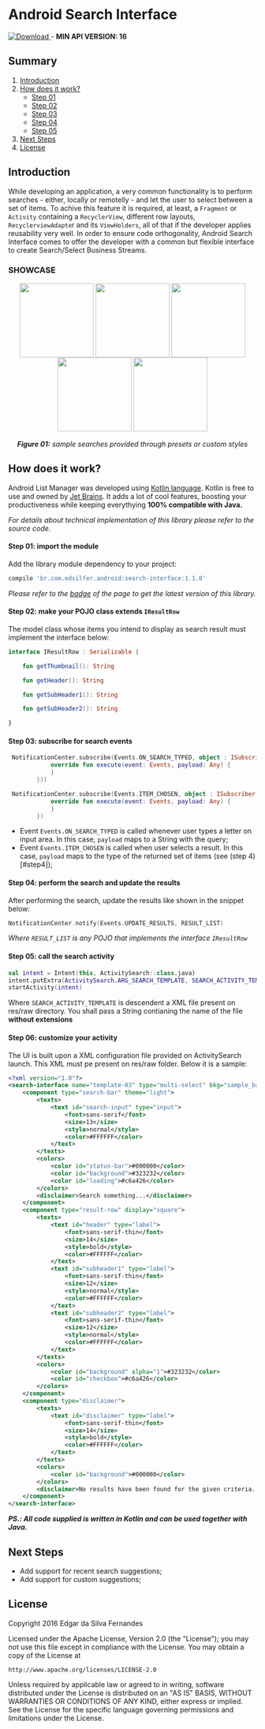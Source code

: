 # Android Search Interface

<a name="version"></a>[ ![Download](https://api.bintray.com/packages/edsilfer/maven/search-interface/images/download.svg) ](https://bintray.com/edsilfer/maven/search-interface/_latestVersion) - **MIN API VERSION: 16**

<a name="summary">
	
## Summary
1. [Introduction](#introduction) 
2. [How does it work?](#howdoesitwork) 
   * [Step 01](#step1) 
   * [Step 02](#step2) 
   * [Step 03](#step3) 
   * [Step 04](#step4) 
   * [Step 05](#step5) 
2. [Next Steps](#next-steps)
3. [License](#license) 

<a name="introduction" />

## Introduction
While developing an application, a very common functionality is to perform searches - either, locally or remotelly - and let the user to select between a set of items. To achive this feature it is required, at least, a `Fragment` or `Activity` containing a `RecyclerView`, different row layouts, `RecyclerviewAdapte`r and its `ViewHolders`, all of that if the developer applies reusability very well. In order to ensure code orthogonality, Android Search Interface comes to offer the developer with a common but flexible interface to create Search/Select Business Streams.

<a name="showcase" />

### SHOWCASE

<p align="center">
  <img src="art/showcase.gif" align="center" width=150>
  <img src="art/ss_sample_01.png" align="center" width=150>
  <img src="art/ss_template_01_circle_result_row.png" align="center" width=150>
  <img src="art/ss_template_02_circle_result_row.png" align="center" width=150>
  <img src="art/ss_template_03_circle_result_row.png" align="center" width=150>
  <br /><br />
  <i><b>Figure 01:</b> sample searches provided through presets or custom styles</i>
</p>

<a name="howdoesitwork" />

## How does it work?
Android List Manager was developed using [Kotlin language](https://kotlinlang.org/). Kotlin is free to use and owned by [Jet Brains](https://www.jetbrains.com/). It adds a lot of cool features, boosting your productiveness while keeping everythying **100% compatible with Java.** 

_For details about technical implementation of this library please refer to the source code._

<a name="step1" />

#### Step 01: import the module

Add the library module dependency to your project:
```groovy
compile 'br.com.edsilfer.android:search-interface:1.1.0'
```

_Please refer to the [badge](#version) of the page to get the latest version of this library._

<a name="step2" />

#### Step 02: make your POJO class extends `IResultRow`

The model class whose items you intend to display as search result must implement the interface below:

```kotlin
interface IResultRow : Serializable {

    fun getThumbnail(): String

    fun getHeader(): String

    fun getSubHeader1(): String

    fun getSubHeader2(): String

}
```

<a name="step3" />

#### Step 03: subscribe for search events
```kotlin
 NotificationCenter.subscribe(Events.ON_SEARCH_TYPED, object : ISubscriber {
            override fun execute(event: Events, payload: Any) {
            }
        }))

 NotificationCenter.subscribe(Events.ITEM_CHOSEN, object : ISubscriber {
            override fun execute(event: Events, payload: Any) {
            }
        })
```
- Event  `Events.ON_SEARCH_TYPED` is called whenever user types a letter on input area. In this case, `payload` maps to a String with the query;
- Event  `Events.ITEM_CHOSEN` is called when user selects a result. In this case, `payload` maps to the type of the returned set of items (see (step 4)[#step4]);

<a name="step4" />

#### Step 04: perform the search and update the results

After performing the search, update the results like shown in the snippet below:

```kotlin
NotificationCenter.notify(Events.UPDATE_RESULTS, RESULT_LIST)
```
_Where `RESULT_LIST` is any POJO that implements the interface `IResultRow`_

<a name="step5" />

#### Step 05: call the search activity

```kotlin
val intent = Intent(this, ActivitySearch::class.java)
intent.putExtra(ActivitySearch.ARG_SEARCH_TEMPLATE, SEARCH_ACTIVITY_TEMPLATE)
startActivity(intent)
```
Where `SEARCH_ACTIVITY_TEMPLATE` is descendent a XML file present on res/raw directory. You shall pass a String contianing the name of the file **without extensions**

<a name="step6" />

#### Step 06: customize your activity
The UI is built upon a XML configuration file provided on ActivitySearch launch. This XML must pe present on res/raw folder. Below it is a sample:

```XML
<?xml version="1.0"?>
<search-interface name="template-03" type="multi-select" bkg="sample_background_01">
	<component type="search-bar" theme="light">
		<texts>
			<text id="search-input" type="input">
				<font>sans-serif</font>
				<size>13</size>
				<style>normal</style>
				<color>#FFFFFF</color>
			</text>
		</texts>
		<colors>
			<color id="status-bar">#000000</color>
			<color id="background">#323232</color>
			<color id="loading">#c6a426</color>
		</colors>
		<disclaimer>Search something...</disclaimer>
	</component>
	<component type="result-row" display="square">
		<texts>
			<text id="header" type="label">
				<font>sans-serif-thin</font>
				<size>14</size>
				<style>bold</style>
				<color>#FFFFFF</color>
			</text>
			<text id="subheader1" type="label">
				<font>sans-serif-thin</font>
				<size>12</size>
				<style>normal</style>
				<color>#FFFFFF</color>
			</text>
			<text id="subheader2" type="label">
				<font>sans-serif-thin</font>
				<size>12</size>
				<style>normal</style>
				<color>#FFFFFF</color>
			</text>
		</texts>
		<colors>
			<color id="background" alpha="1">#323232</color>
			<color id="checkbox">#c6a426</color>
		</colors>
	</component>
	<component type="disclaimer">
		<texts>
			<text id="disclaimer" type="label">
				<font>sans-serif-thin</font>
				<size>14</size>
				<style>bold</style>
				<color>#FFFFFF</color>
			</text>
		</texts>
		<colors>
			<color id="background">#000000</color>
		</colors>
		<disclaimer>No results have been found for the given criteria...</disclaimer>
	</component>
</search-interface>
```

_**PS.: All code supplied is written in Kotlin and can be used together with Java.**_

<a name="next-steps" />

## Next Steps
- Add support for recent search suggestions;
- Add support for custom suggestions;

<a name="license" />

## License
Copyright 2016 Edgar da Silva Fernandes

Licensed under the Apache License, Version 2.0 (the "License");
you may not use this file except in compliance with the License.
You may obtain a copy of the License at

    http://www.apache.org/licenses/LICENSE-2.0

Unless required by applicable law or agreed to in writing, software
distributed under the License is distributed on an "AS IS" BASIS,
WITHOUT WARRANTIES OR CONDITIONS OF ANY KIND, either express or implied.
See the License for the specific language governing permissions and
limitations under the License.
